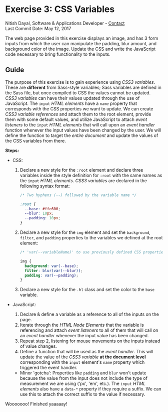 # Exercise 3: CSS Variables
Nitish Dayal, Software & Applications Developer - [Contact](http://nitishdayal.me)  
Last Commit Date: May 12, 2017

The web page provided in this exercise displays an image, and has 3 form inputs
  from which the user can manipulate the padding, blur amount, and background
  color of the image. Update the CSS and write the JavaScript code necessary to 
  bring functionality to the inputs.

## Guide

The purpose of this exercise is to gain experience using _CSS3 variables_. These are
  **different** from Sass-style variables; Sass variables are defined in the Sass file,
  but once compiled to CSS the values cannot be updated. _CSS3 variables_ can have
  their values updated through the use of JavaScript. The `input` _HTML elements_
  have a `name` property that corresponds with the CSS properties we want to update.
  We can create _CSS3 variable references_ and attach them to the root element, provide
  them with some default values, and utilize JavaScript to attach _event listeners_
  to the `input` _HTML elements_ that will call upon an _event handler_ function
  whenever the input values have been changed by the user. We will define the function
  to target the _entire document_ and update the values of the CSS variables
  from there.

**Steps:**

- CSS:
  1. Declare a new style for the `:root` element and declare three variables inside
    the style definition for `:root` with the same names as the `input` _HTML elements_.
    _CSS3 variables_ are declared in the following syntax format:
      ```CSS
      /* Two hyphens (--) followed by the variable name */

      :root {
        --base: #ffc600;
        --blur: 10px;
        --padding: 10px;
      }
      ```
  2. Declare a new style for the `img` element and set the `background`, `filter`, and
    `padding` properties to the variables we defined at the root element:
      ```CSS
      /* 'var(--variableName)' to use previously defined CSS properties */

      img {
        background: var(--base);
        filter: blur(var(--blur));
        padding: var(--padding);
      }
      ```
  3. Declare a new style for the `.hl` class and set the color to the `base` variable.

- JavaScript:
  1. Declare & define a variable as a reference to all of the inputs on the page.
  2. Iterate through the _HTML Node Elements_ that the variable is referencing and 
    attach _event listeners_ to all of them that will call on an _event handler_ whenever
    the input value has been changed.
  3. Repeat step 2, listening for mouse movements on the inputs instead of value
    changes.
  4. Define a function that will be used as the _event handler_. This will update
    the value of the _CSS3 variable_ **at the document level** corresponding with the 
    `input` element's `name` property which triggered the event handler.
    - Minor 'gotcha': Properties like `padding` and `blur` won't update because
      the value from the input does not include the type of measurement we are using
      ('px', 'em', etc.). The `input` _HTML elements_ also have a `data-*` property if 
      they require a suffix. We can use this to attach the correct suffix to the
      value if necessary.

Wooooooo! Finished yaaaaay!
